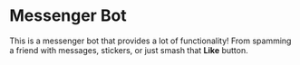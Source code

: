 # Messenger Bot

This is a messenger bot that provides a lot of functionality! From spamming a friend with messages, stickers, or just smash that **Like** button.